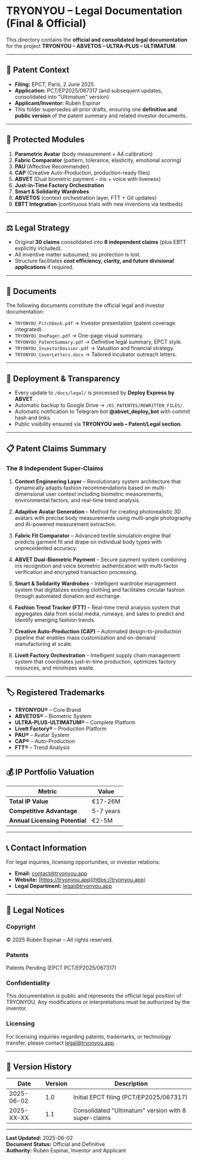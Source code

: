 # TRYONYOU – Legal Documentation (Final & Official)

This directory contains the **official and consolidated legal documentation** for the project **TRYONYOU – ABVETOS – ULTRA-PLUS – ULTIMATUM**.

---

## 📌 Patent Context

- **Filing:** EPCT, Paris, 2 June 2025  
- **Application:** PCT/EP2025/067317 (and subsequent updates, consolidated into "Ultimatum" version)  
- **Applicant/Inventor:** Rubén Espinar  
- This folder supersedes all prior drafts, ensuring one **definitive and public version** of the patent summary and related investor documents.  

---

## 🧩 Protected Modules

1. **Parametric Avatar** (body measurement + A4 calibration)  
2. **Fabric Comparator** (pattern, tolerance, elasticity, emotional scoring)  
3. **PAU** (Affective Recommender)  
4. **CAP** (Creative Auto-Production, production-ready files)  
5. **ABVET** (Dual biometric payment – iris + voice with liveness)  
6. **Just-in-Time Factory Orchestration**  
7. **Smart & Solidarity Wardrobes**  
8. **ABVETOS** (context orchestration layer, FTT + Git updates)  
9. **EBTT Integration** (continuous trials with new inventions via testbeds)  

---

## ⚖️ Legal Strategy

- Original **30 claims** consolidated into **8 independent claims** (plus EBTT explicitly included).  
- All inventive matter subsumed; no protection is lost.  
- Structure facilitates **cost efficiency, clarity, and future divisional applications** if required.  

---

## 📂 Documents

The following documents constitute the official legal and investor documentation:

- `TRYONYOU_PitchDeck.pdf` → Investor presentation (patent coverage integrated).  
- `TRYONYOU_OnePager.pdf` → One-page visual summary.  
- `TRYONYOU_PatentSummary.pdf` → Definitive legal summary, EPCT style.  
- `TRYONYOU_InvestorDossier.pdf` → Valuation and financial strategy.  
- `TRYONYOU_CoverLetters.docx` → Tailored incubator outreach letters.  

---

## 🚀 Deployment & Transparency

- Every update to `/docs/legal/` is processed by **Deploy Express by ABVET**.  
- Automatic backup to Google Drive → `/01_PATENTES/REWRITTEN_FILES/`.  
- Automatic notification to Telegram bot **@abvet_deploy_bot** with commit hash and links.  
- Public visibility ensured via **TRYONYOU web – Patent/Legal section**.  

---

## 📋 Patent Claims Summary

### The 8 Independent Super-Claims

1. **Context Engineering Layer** – Revolutionary system architecture that dynamically adapts fashion recommendations based on multi-dimensional user context including biometric measurements, environmental factors, and real-time trend analysis.

2. **Adaptive Avatar Generation** – Method for creating photorealistic 3D avatars with precise body measurements using multi-angle photography and AI-powered measurement extraction.

3. **Fabric Fit Comparator** – Advanced textile simulation engine that predicts garment fit and drape on individual body types with unprecedented accuracy.

4. **ABVET Dual-Biometric Payment** – Secure payment system combining iris recognition and voice biometric authentication with multi-factor verification and encrypted transaction processing.

5. **Smart & Solidarity Wardrobes** – Intelligent wardrobe management system that digitalizes existing clothing and facilitates circular fashion through automated donation and exchange.

6. **Fashion Trend Tracker (FTT)** – Real-time trend analysis system that aggregates data from social media, runways, and sales to predict and identify emerging fashion trends.

7. **Creative Auto-Production (CAP)** – Automated design-to-production pipeline that enables mass customization and on-demand manufacturing at scale.

8. **LiveIt Factory Orchestration** – Intelligent supply chain management system that coordinates just-in-time production, optimizes factory resources, and minimizes waste.

---

## 🏷️ Registered Trademarks

- **TRYONYOU®** – Core Brand
- **ABVETOS®** – Biometric System
- **ULTRA-PLUS-ULTIMATUM®** – Complete Platform
- **LiveIt Factory®** – Production Platform
- **PAU®** – Avatar System
- **CAP®** – Auto-Production
- **FTT®** – Trend Analysis

---

## 💰 IP Portfolio Valuation

| Metric | Value |
|--------|-------|
| **Total IP Value** | €17-26M |
| **Competitive Advantage** | 5-7 years |
| **Annual Licensing Potential** | €2-5M |

---

## 📞 Contact Information

For legal inquiries, licensing opportunities, or investor relations:

- **Email:** contact@tryonyou.app
- **Website:** [https://tryonyou.app](https://tryonyou.app)
- **Legal Department:** legal@tryonyou.app

---

## 📜 Legal Notices

### Copyright

© 2025 Rubén Espinar – All rights reserved.

### Patents

Patents Pending (EPCT PCT/EP2025/067317)

### Confidentiality

This documentation is public and represents the official legal position of TRYONYOU. Any modifications or interpretations must be authorized by the inventor.

### Licensing

For licensing inquiries regarding patents, trademarks, or technology transfer, please contact legal@tryonyou.app.

---

## 📅 Version History

| Date | Version | Description |
|------|---------|-------------|
| 2025-06-02 | 1.0 | Initial EPCT filing (PCT/EP2025/067317) |
| 2025-XX-XX | 1.1 | Consolidated "Ultimatum" version with 8 super-claims |

---

**Last Updated:** 2025-06-02  
**Document Status:** Official and Definitive  
**Authority:** Rubén Espinar, Inventor and Applicant
